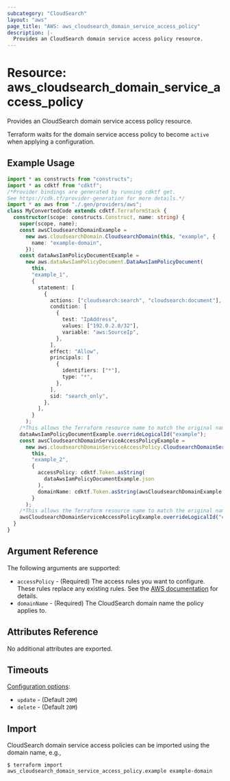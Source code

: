 ```yaml
---
subcategory: "CloudSearch"
layout: "aws"
page_title: "AWS: aws_cloudsearch_domain_service_access_policy"
description: |-
  Provides an CloudSearch domain service access policy resource. 
---
```


# Resource: aws_cloudsearch_domain_service_access_policy

Provides an CloudSearch domain service access policy resource.

Terraform waits for the domain service access policy to become `active` when applying a configuration.

## Example Usage

```typescript
import * as constructs from "constructs";
import * as cdktf from "cdktf";
/*Provider bindings are generated by running cdktf get.
See https://cdk.tf/provider-generation for more details.*/
import * as aws from "./.gen/providers/aws";
class MyConvertedCode extends cdktf.TerraformStack {
  constructor(scope: constructs.Construct, name: string) {
    super(scope, name);
    const awsCloudsearchDomainExample =
      new aws.cloudsearchDomain.CloudsearchDomain(this, "example", {
        name: "example-domain",
      });
    const dataAwsIamPolicyDocumentExample =
      new aws.dataAwsIamPolicyDocument.DataAwsIamPolicyDocument(
        this,
        "example_1",
        {
          statement: [
            {
              actions: ["cloudsearch:search", "cloudsearch:document"],
              condition: [
                {
                  test: "IpAddress",
                  values: ["192.0.2.0/32"],
                  variable: "aws:SourceIp",
                },
              ],
              effect: "Allow",
              principals: [
                {
                  identifiers: ["*"],
                  type: "*",
                },
              ],
              sid: "search_only",
            },
          ],
        }
      );
    /*This allows the Terraform resource name to match the original name. You can remove the call if you don't need them to match.*/
    dataAwsIamPolicyDocumentExample.overrideLogicalId("example");
    const awsCloudsearchDomainServiceAccessPolicyExample =
      new aws.cloudsearchDomainServiceAccessPolicy.CloudsearchDomainServiceAccessPolicy(
        this,
        "example_2",
        {
          accessPolicy: cdktf.Token.asString(
            dataAwsIamPolicyDocumentExample.json
          ),
          domainName: cdktf.Token.asString(awsCloudsearchDomainExample.id),
        }
      );
    /*This allows the Terraform resource name to match the original name. You can remove the call if you don't need them to match.*/
    awsCloudsearchDomainServiceAccessPolicyExample.overrideLogicalId("example");
  }
}

```

## Argument Reference

The following arguments are supported:

* `accessPolicy` - (Required) The access rules you want to configure. These rules replace any existing rules. See the [AWS documentation](https://docs.aws.amazon.com/cloudsearch/latest/developerguide/configuring-access.html) for details.
* `domainName` - (Required) The CloudSearch domain name the policy applies to.

## Attributes Reference

No additional attributes are exported.

## Timeouts

[Configuration options](https://developer.hashicorp.com/terraform/language/resources/syntax#operation-timeouts):

* `update` - (Default `20M`)
* `delete` - (Default `20M`)

## Import

CloudSearch domain service access policies can be imported using the domain name, e.g.,

```
$ terraform import aws_cloudsearch_domain_service_access_policy.example example-domain
```

<!-- cache-key: cdktf-0.17.0-pre.15 input-7ab1ec27d9ac7206bfcadb83263649a740d80de1ff4883772020ddf39eb28fe4 -->